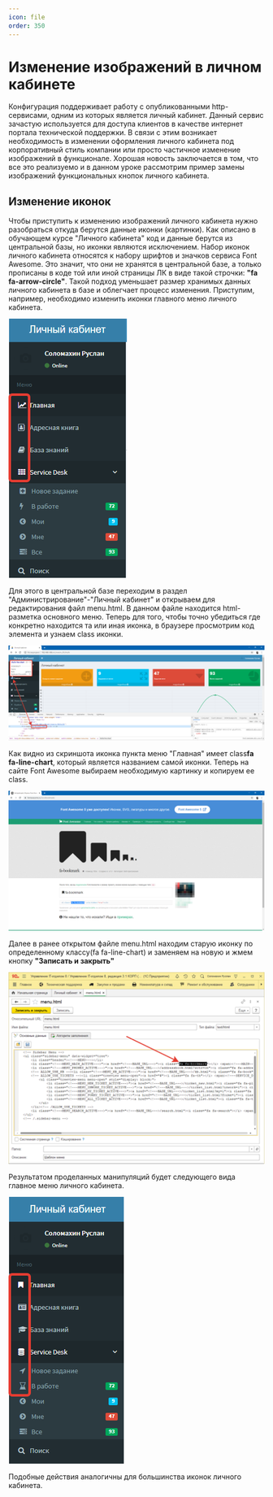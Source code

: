 ```yaml
---
icon: file 
order: 350
---
```


# Изменение изображений в личном кабинете  

Конфигурация поддерживает работу с опубликованными http-сервисами, одним из которых является личный кабинет. Данный сервис зачастую используется для доступа клиентов в качестве интернет портала технической поддержки. В связи с этим возникает необходимость в изменении оформления личного кабинета под корпоративный стиль компании или просто частичное изменение изображений в функционале. Хорошая новость заключается в том, что все это реализуемо и в данном уроке рассмотрим пример замены изображений функциональных кнопок личного кабинета.  
## Изменение иконок  
Чтобы приступить к изменению изображений личного кабинета нужно разобраться откуда берутся данные иконки (картинки). Как описано в обучающем курсе "Личного кабинета" код и данные берутся из центральной базы, но иконки являются исключением. Набор иконок личного кабинета относятся к набору шрифтов и значков сервиса Font Awesome. Это значит, что они не хранятся в центральной базе, а только прописаны в коде той или иной страницы ЛК в виде такой строчки: **"fa fa-arrow-circle"**. Такой подход уменьшает размер хранимых данных личного кабинета в базе и облегчает процесс изменения.
Приступим, например, необходимо изменить иконки главного меню личного кабинета.

![01_ИзменениеИзображений](static/01_ИзменениеИзображений.png)

Для этого в центральной базе переходим в раздел "Администрирование"-"Личный кабинет" и открываем для редактирования файл menu.html. В данном файле находится html-разметка основного меню. Теперь для того, чтобы точно убедиться где конкретно находится та или иная иконка, в браузере просмотрим код элемента и узнаем class иконки.

![02_ИзменениеИзображений](static/02_ИзменениеИзображений.png)

Как видно из скриншота иконка пункта меню "Главная" имеет class**fa fa-line-chart**, который является названием самой иконки. Теперь на сайте Font Awesome выбираем необходимую картинку и копируем ее class.

![03_ИзменениеИзображений](static/03_ИзменениеИзображений.png)

Далее в ранее открытом файле menu.html находим старую иконку по определенному классу(fa fa-line-chart) и заменяем на новую и жмем кнопку **"Записать и закрыть"**

![04_ИзменениеИзображений](static/04_ИзменениеИзображений.png)

Результатом проделанных манипуляций будет следующего вида главное меню личного кабинета.

![05_ИзменениеИзображений](static/05_ИзменениеИзображений.png)

Подобные действия аналогичны для большинства иконок личного кабинета.